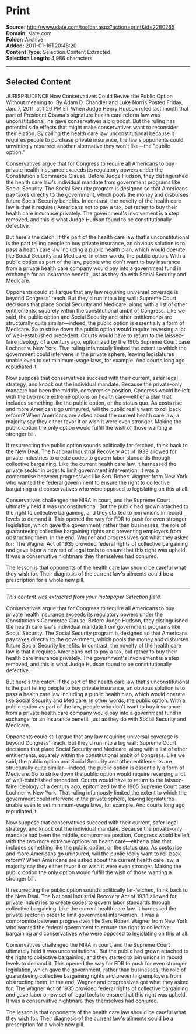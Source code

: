 # Print

**Source:** http://www.slate.com/toolbar.aspx?action=print&id=2280265  
**Domain:** slate.com  
**Folder:** Archive  
**Added:** 2011-01-16T20:48:20  
**Content Type:** Selection Content Extracted  
**Selection Length:** 4,986 characters  


---

## Selected Content

JURISPRUDENCE
How Conservatives Could Revive the Public Option
Without meaning to.
By Adam D. Chandler and Luke Norris
Posted Friday, Jan. 7, 2011, at 1:26 PM ET
When Judge Henry Hudson ruled last month that part of President Obama's signature health care reform law was unconstitutional, he gave conservatives a big boost. But the ruling has potential side effects that might make conservatives want to reconsider their elation. By calling the health care law unconstitutional because it requires people to purchase private insurance, the law's opponents could unwittingly resurrect another alternative they won't like—the "public option."

Conservatives argue that for Congress to require all Americans to buy private health insurance exceeds its regulatory powers under the Constitution's Commerce Clause. Before Judge Hudson, they distinguished the health care law's individual mandate from government programs like Social Security. The Social Security program is designed so that Americans pay taxes directly to the government, which pools the money and disburses future Social Security benefits. In contrast, the novelty of the health care law is that it requires Americans not to pay a tax, but rather to buy their health care insurance privately. The government's involvement is a step removed, and this is what Judge Hudson found to be constitutionally defective.

But here's the catch: If the part of the health care law that's unconstitutional is the part telling people to buy private insurance, an obvious solution is to pass a health care law including a public health plan, which would operate like Social Security and Medicare. In other words, the public option. With a public option as part of the law, people who don't want to buy insurance from a private health care company would pay into a government fund in exchange for an insurance benefit, just as they do with Social Security and Medicare.

Opponents could still argue that any law requiring universal coverage is beyond Congress' reach. But they'd run into a big wall: Supreme Court decisions that place Social Security and Medicare, along with a list of other entitlements, squarely within the constitutional ambit of Congress. Like we said, the public option and Social Security and other entitlements are structurally quite similar—indeed, the public option is essentially a form of Medicare. So to strike down the public option would require reversing a lot of well-established precedent. Courts would have to return to the laissez-faire ideology of a century ago, epitomized by the 1905 Supreme Court case Lochner v. New York. That ruling infamously limited the extent to which the government could intervene in the private sphere, leaving legislatures unable even to set minimum-wage laws, for example. And courts long ago repudiated it.

Now suppose that conservatives succeed with their current, safer legal strategy, and knock out the individual mandate. Because the private-only mandate had been the middle, compromise position, Congress would be left with the two more extreme options on health care—either a plan that includes something like the public option, or the status quo. As costs rise and more Americans go uninsured, will the public really want to roll back reform? When Americans are asked about the current health care law, a majority say they either favor it or wish it were even stronger. Making the public option the only option would fulfill the wish of those wanting a stronger bill.

If resurrecting the public option sounds politically far-fetched, think back to the New Deal. The National Industrial Recovery Act of 1933 allowed for private industries to create codes to govern labor standards through collective bargaining. Like the current health care law, it harnessed the private sector in order to limit government intervention. It was a compromise between progressives like Sen. Robert Wagner from New York who wanted the federal government to ensure the right to collective bargaining and conservatives who were opposed to legislating on this at all.

Conservatives challenged the NIRA in court, and the Supreme Court ultimately held it was unconstitutional. But the public had grown attached to the right to collective bargaining, and they started to join unions in record levels to demand it. This opened the way for FDR to push for even stronger legislation, which gave the government, rather than businesses, the role of guaranteeing collective bargaining rights and preventing employers from obstructing them. In the end, Wagner and progressives got what they asked for: The Wagner Act of 1935 provided federal rights of collective bargaining and gave labor a new set of legal tools to ensure that this right was upheld. It was a conservative nightmare they themselves had conjured.

The lesson is that opponents of the health care law should be careful what they wish for. Their diagnosis of the current law's ailments could be a prescription for a whole new pill.

---

*This content was extracted from your Instapaper Selection field.*

Conservatives argue that for Congress to require all Americans to buy private health insurance exceeds its regulatory powers under the Constitution's Commerce Clause. Before Judge Hudson, they distinguished the health care law's individual mandate from government programs like Social Security. The Social Security program is designed so that Americans pay taxes directly to the government, which pools the money and disburses future Social Security benefits. In contrast, the novelty of the health care law is that it requires Americans not to pay a tax, but rather to buy their health care insurance privately. The government's involvement is a step removed, and this is what Judge Hudson found to be constitutionally defective.

But here's the catch: If the part of the health care law that's unconstitutional is the part telling people to buy private insurance, an obvious solution is to pass a health care law including a public health plan, which would operate like Social Security and Medicare. In other words, the public option. With a public option as part of the law, people who don't want to buy insurance from a private health care company would pay into a government fund in exchange for an insurance benefit, just as they do with Social Security and Medicare.

Opponents could still argue that any law requiring universal coverage is beyond Congress' reach. But they'd run into a big wall: Supreme Court decisions that place Social Security and Medicare, along with a list of other entitlements, squarely within the constitutional ambit of Congress. Like we said, the public option and Social Security and other entitlements are structurally quite similar—indeed, the public option is essentially a form of Medicare. So to strike down the public option would require reversing a lot of well-established precedent. Courts would have to return to the laissez-faire ideology of a century ago, epitomized by the 1905 Supreme Court case Lochner v. New York. That ruling infamously limited the extent to which the government could intervene in the private sphere, leaving legislatures unable even to set minimum-wage laws, for example. And courts long ago repudiated it.

Now suppose that conservatives succeed with their current, safer legal strategy, and knock out the individual mandate. Because the private-only mandate had been the middle, compromise position, Congress would be left with the two more extreme options on health care—either a plan that includes something like the public option, or the status quo. As costs rise and more Americans go uninsured, will the public really want to roll back reform? When Americans are asked about the current health care law, a majority say they either favor it or wish it were even stronger. Making the public option the only option would fulfill the wish of those wanting a stronger bill.

If resurrecting the public option sounds politically far-fetched, think back to the New Deal. The National Industrial Recovery Act of 1933 allowed for private industries to create codes to govern labor standards through collective bargaining. Like the current health care law, it harnessed the private sector in order to limit government intervention. It was a compromise between progressives like Sen. Robert Wagner from New York who wanted the federal government to ensure the right to collective bargaining and conservatives who were opposed to legislating on this at all.

Conservatives challenged the NIRA in court, and the Supreme Court ultimately held it was unconstitutional. But the public had grown attached to the right to collective bargaining, and they started to join unions in record levels to demand it. This opened the way for FDR to push for even stronger legislation, which gave the government, rather than businesses, the role of guaranteeing collective bargaining rights and preventing employers from obstructing them. In the end, Wagner and progressives got what they asked for: The Wagner Act of 1935 provided federal rights of collective bargaining and gave labor a new set of legal tools to ensure that this right was upheld. It was a conservative nightmare they themselves had conjured.

The lesson is that opponents of the health care law should be careful what they wish for. Their diagnosis of the current law's ailments could be a prescription for a whole new pill.
